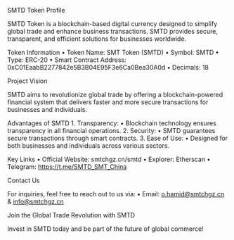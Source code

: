 SMTD Token Profile

SMTD Token is a blockchain-based digital currency designed to simplify global trade and enhance business transactions. SMTD provides secure, transparent, and efficient solutions for businesses worldwide.

Token Information
	•	Token Name: SMT Token (SMTD)
	•	Symbol: SMTD
	•	Type: ERC-20
	•	Smart Contract Address:
0xC01EaabB2277842e5B3B04E95F3e6Ca0Bea30A0d
	•	Decimals: 18

Project Vision

SMTD aims to revolutionize global trade by offering a blockchain-powered financial system that delivers faster and more secure transactions for businesses and individuals.

Advantages of SMTD
	1.	Transparency:
	•	Blockchain technology ensures transparency in all financial operations.
	2.	Security:
	•	SMTD guarantees secure transactions through smart contracts.
	3.	Ease of Use:
	•	Designed for both businesses and individuals across various sectors.

Key Links
	•	Official Website: smtchgz.cn/smtd
	•	Explorer: Etherscan
	•	Telegram: https://t.me/SMTD_SMT_China

Contact Us

For inquiries, feel free to reach out to us via:
	•	Email: o.hamid@smtchgz.cn & info@smtchgz.cn

Join the Global Trade Revolution with SMTD

Invest in SMTD today and be part of the future of global commerce!
